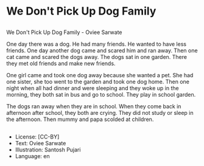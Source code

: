 # We Don't Pick Up Dog Family

##
We Don't Pick Up Dog Family - Oviee Sarwate

One day there was a dog. He had many friends. He wanted to have less friends. One day another dog came and scared him and ran away. Then one cat came and scared the dogs away. The dogs sat in one garden. There they met old friends and make new friends.

One girl came and took one dog away because she wanted a pet. She had one sister, she too went to the garden and took one dog home. Then one night when all had dinner and were sleeping and they woke up in the morning, they both sat in bus and go to school. They play in school garden.

The dogs ran away when they are in school. When they come back in afternoon after school, they both are crying. They did not study or sleep in the afternoon. Then mummy and papa scolded at children.

##
* License: [CC-BY]
* Text: Oviee Sarwate
* Illustration: Santosh Pujari
* Language: en
